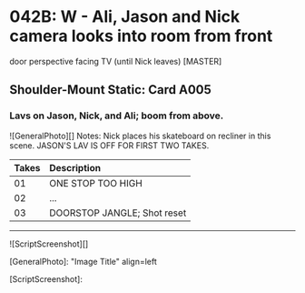 # 042B: W - Ali, Jason and Nick camera looks into room from frontdoor perspective facing TV (until Nick leaves) [MASTER]

## Shoulder-Mount Static: Card A005

### Lavs on Jason, Nick, and Ali; boom from above.

![GeneralPhoto][]
Notes: Nick places his skateboard on recliner in this scene. JASON'S LAV IS OFF FOR FIRST TWO TAKES.

| Takes | Description |
|:---|:----|
| 01 | ONE STOP TOO HIGH |
| 02 | ... |
| 03 | DOORSTOP JANGLE; Shot reset |

----

![ScriptScreenshot][]


[GeneralPhoto]:  "Image Title" align=left

[ScriptScreenshot]: 